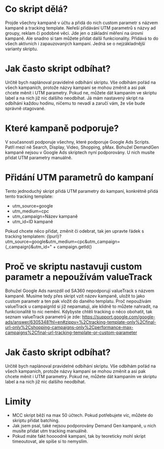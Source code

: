# Co skript dělá?
Projde všechny kampaně v účtu a přidá do nich custom parametr s názvem kampaně a tracking template. Neřeší přidávání UTM parametrů s názvy ad groupy, reklam či podobné věci. Jde jen o základní měření na úrovni kampaně. Ale snadno si tam můžete přidat další funkcionality. Přidává to do všech aktivních i zapauzovaných kampaní. Jedná se o nejzákladnější varianty skriptu.

# Jak často skript odbíhat?
Určitě bych naplánoval pravidelné odbíhání skriptu. Vše odbíhám pořád na všech kampaních, protože názvy kampaní se mohou změnit a asi pak chcete měnit i UTM parametry. Pokud ne, můžete dát kampaním ve skriptu label a na nich již nic dalšího neodbíhat. Já mám nastavený skript na odbíhání každou hodinu, ničemu to nevadí a zaručí vám, že vše bude správně otagované.

# Které kampaně podporuje?
V současnosti podporuje všechny, které podporuje Google Ads Scripts. Patří mezí ně Search, Display, Video, Shopping, pMax. Bohužel DemandGen kampaně nejsou v Google Ads skriptech nyní podporovány. U nich musíte přidat UTM parametry manuálně.

# Přidání UTM parametrů do kampaní
Tento jednoduchý skript přidá UTM parametry do kampaní, konkrétně přidá tento tracking template:
* utm_source=google
* utm_medium=cpc
* utm_campaign=Název kampaně
* utm_id=ID kampaně

Pokud chcete něco přidat, změnit či odebrat, tak jen upravte řádek s tracking templatem:
{lpurl}?utm_source=google&utm_medium=cpc&utm_campaign={_campaign}&utm_id=" + campaign.getId()

# Proč ve skriptu nastavuji custom parametr a nepoužívám valueTrack
Bohužel Google Ads narozdíl od SA360 nepodporují valueTrack s názvem kampaně. Musíme tedy přes skript vzít název kampaně, uložit to jako custom parametr a ten pak vložit do daného templatu. Proč nepoužívám valueTrack u campaignId si již nepamatuji, ale klidně to můžete nahradit, na funkcionalitě to nic nemění. Kdybyste chtěli tracking o něco obohatit, tak seznam valueTrack parametrů je zde:
https://support.google.com/google-ads/answer/6305348?hl=en#zippy=%2Ctracking-template-only%2Cfinal-url-only%2Cshopping-campaigns-only%2Cperformance-max-campaigns%2Cfinal-url-tracking-template-or-custom-parameter

# Jak často skript odbíhat?
Určitě bych naplánoval pravidelné odbíhání skriptu. Vše odbíhám pořád na všech kampaních, protože názvy kampaní se mohou změnit a asi pak chcete měnit i UTM parametry. Pokud ne, můžete dát kampaním ve skriptu label a na nich již nic dalšího neodbíhat.

# Limity
* MCC skript běží na max 50 účtech. Pokud potřebujete víc, můžete do skriptu přidat batching.
* Jak jsem psal, také nejsou podporovány Demand Gen kampaně, u nich musíte přidat utm tracking manuálně.
* Pokud máte fakt hoooodně kampaní, tak by teoreticky mohl skript timeoutovat, ale spíše si to nemyslím.
